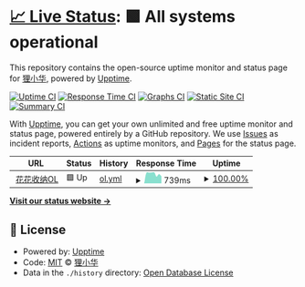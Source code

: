 # [📈 Live Status](https://huage2580.github.io/watchdog_for_website): <!--live status--> **🟩 All systems operational**

This repository contains the open-source uptime monitor and status page for [狸小华](https://huage2580.github.io/watchdog_for_website), powered by [Upptime](https://github.com/upptime/upptime).

[![Uptime CI](https://github.com/huage2580/watchdog_for_website/workflows/Uptime%20CI/badge.svg)](https://github.com/huage2580/watchdog_for_website/actions?query=workflow%3A%22Uptime+CI%22)
[![Response Time CI](https://github.com/huage2580/watchdog_for_website/workflows/Response%20Time%20CI/badge.svg)](https://github.com/huage2580/watchdog_for_website/actions?query=workflow%3A%22Response+Time+CI%22)
[![Graphs CI](https://github.com/huage2580/watchdog_for_website/workflows/Graphs%20CI/badge.svg)](https://github.com/huage2580/watchdog_for_website/actions?query=workflow%3A%22Graphs+CI%22)
[![Static Site CI](https://github.com/huage2580/watchdog_for_website/workflows/Static%20Site%20CI/badge.svg)](https://github.com/huage2580/watchdog_for_website/actions?query=workflow%3A%22Static+Site+CI%22)
[![Summary CI](https://github.com/huage2580/watchdog_for_website/workflows/Summary%20CI/badge.svg)](https://github.com/huage2580/watchdog_for_website/actions?query=workflow%3A%22Summary+CI%22)

With [Upptime](https://upptime.js.org), you can get your own unlimited and free uptime monitor and status page, powered entirely by a GitHub repository. We use [Issues](https://github.com/huage2580/watchdog_for_website/issues) as incident reports, [Actions](https://github.com/huage2580/watchdog_for_website/actions) as uptime monitors, and [Pages](https://huage2580.github.io/watchdog_for_website) for the status page.

<!--start: status pages-->
<!-- This summary is generated by Upptime (https://github.com/upptime/upptime) -->
<!-- Do not edit this manually, your changes will be overwritten -->
<!-- prettier-ignore -->
| URL | Status | History | Response Time | Uptime |
| --- | ------ | ------- | ------------- | ------ |
| <img alt="" src="https://favicons.githubusercontent.com/api.master2app.com" height="13"> [花花收纳OL](https://api.master2app.com/ping/pong) | 🟩 Up | [ol.yml](https://github.com/huage2580/watchdog_for_website/commits/HEAD/history/ol.yml) | <details><summary><img alt="Response time graph" src="./graphs/ol/response-time-week.png" height="20"> 739ms</summary><br><a href="https://huage2580.github.io/watchdog_for_website/history/ol"><img alt="Response time 771" src="https://img.shields.io/endpoint?url=https%3A%2F%2Fraw.githubusercontent.com%2Fhuage2580%2Fwatchdog_for_website%2FHEAD%2Fapi%2Fol%2Fresponse-time.json"></a><br><a href="https://huage2580.github.io/watchdog_for_website/history/ol"><img alt="24-hour response time 548" src="https://img.shields.io/endpoint?url=https%3A%2F%2Fraw.githubusercontent.com%2Fhuage2580%2Fwatchdog_for_website%2FHEAD%2Fapi%2Fol%2Fresponse-time-day.json"></a><br><a href="https://huage2580.github.io/watchdog_for_website/history/ol"><img alt="7-day response time 739" src="https://img.shields.io/endpoint?url=https%3A%2F%2Fraw.githubusercontent.com%2Fhuage2580%2Fwatchdog_for_website%2FHEAD%2Fapi%2Fol%2Fresponse-time-week.json"></a><br><a href="https://huage2580.github.io/watchdog_for_website/history/ol"><img alt="30-day response time 707" src="https://img.shields.io/endpoint?url=https%3A%2F%2Fraw.githubusercontent.com%2Fhuage2580%2Fwatchdog_for_website%2FHEAD%2Fapi%2Fol%2Fresponse-time-month.json"></a><br><a href="https://huage2580.github.io/watchdog_for_website/history/ol"><img alt="1-year response time 771" src="https://img.shields.io/endpoint?url=https%3A%2F%2Fraw.githubusercontent.com%2Fhuage2580%2Fwatchdog_for_website%2FHEAD%2Fapi%2Fol%2Fresponse-time-year.json"></a></details> | <details><summary><a href="https://huage2580.github.io/watchdog_for_website/history/ol">100.00%</a></summary><a href="https://huage2580.github.io/watchdog_for_website/history/ol"><img alt="All-time uptime 100.00%" src="https://img.shields.io/endpoint?url=https%3A%2F%2Fraw.githubusercontent.com%2Fhuage2580%2Fwatchdog_for_website%2FHEAD%2Fapi%2Fol%2Fuptime.json"></a><br><a href="https://huage2580.github.io/watchdog_for_website/history/ol"><img alt="24-hour uptime 100.00%" src="https://img.shields.io/endpoint?url=https%3A%2F%2Fraw.githubusercontent.com%2Fhuage2580%2Fwatchdog_for_website%2FHEAD%2Fapi%2Fol%2Fuptime-day.json"></a><br><a href="https://huage2580.github.io/watchdog_for_website/history/ol"><img alt="7-day uptime 100.00%" src="https://img.shields.io/endpoint?url=https%3A%2F%2Fraw.githubusercontent.com%2Fhuage2580%2Fwatchdog_for_website%2FHEAD%2Fapi%2Fol%2Fuptime-week.json"></a><br><a href="https://huage2580.github.io/watchdog_for_website/history/ol"><img alt="30-day uptime 100.00%" src="https://img.shields.io/endpoint?url=https%3A%2F%2Fraw.githubusercontent.com%2Fhuage2580%2Fwatchdog_for_website%2FHEAD%2Fapi%2Fol%2Fuptime-month.json"></a><br><a href="https://huage2580.github.io/watchdog_for_website/history/ol"><img alt="1-year uptime 100.00%" src="https://img.shields.io/endpoint?url=https%3A%2F%2Fraw.githubusercontent.com%2Fhuage2580%2Fwatchdog_for_website%2FHEAD%2Fapi%2Fol%2Fuptime-year.json"></a></details>

<!--end: status pages-->

[**Visit our status website →**](https://huage2580.github.io/watchdog_for_website)

## 📄 License

- Powered by: [Upptime](https://github.com/upptime/upptime)
- Code: [MIT](./LICENSE) © [狸小华](https://huage2580.github.io/watchdog_for_website)
- Data in the `./history` directory: [Open Database License](https://opendatacommons.org/licenses/odbl/1-0/)
